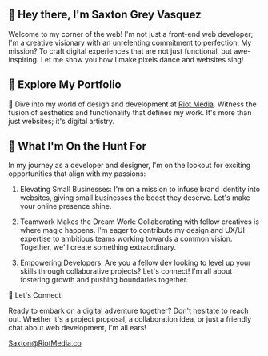 ## 👋 Hey there, I'm Saxton Grey Vasquez
Welcome to my corner of the web! I'm not just a front-end web developer; I'm a creative visionary with an unrelenting commitment to perfection. My mission? To craft digital experiences that are not just functional, but awe-inspiring. Let me show you how I make pixels dance and websites sing!

## 🚀 Explore My Portfolio
🌟 Dive into my world of design and development at <a target="_blank" href="https://folio-saxtongrey.vercel.app/">Riot Media</a>.  Witness the fusion of aesthetics and functionality that defines my work. It's more than just websites; it's digital artistry.

## 🤝 What I'm On the Hunt For

In my journey as a developer and designer, I'm on the lookout for exciting opportunities that align with my passions:

1.    Elevating Small Businesses: I'm on a mission to infuse brand identity into websites, giving small businesses the boost they deserve. Let's make your online presence shine.

2.    Teamwork Makes the Dream Work: Collaborating with fellow creatives is where magic happens. I'm eager to contribute my design and UX/UI expertise to ambitious teams working towards a common vision. Together, we'll create something extraordinary.

3.  Empowering Developers: Are you a fellow dev looking to level up your skills through collaborative projects? Let's connect! I'm all about fostering growth and pushing boundaries together.

📢 Let's Connect!

Ready to embark on a digital adventure together? Don't hesitate to reach out. Whether it's a project proposal, a collaboration idea, or just a friendly chat about web development, I'm all ears!

Saxton@RiotMedia.co


